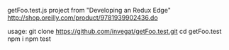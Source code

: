 getFoo.test.js project from "Developing an Redux Edge" http://shop.oreilly.com/product/9781939902436.do

usage:
  git clone https://github.com/invegat/getFoo.test.git
  cd getFoo.test
  npm i
  npm test
